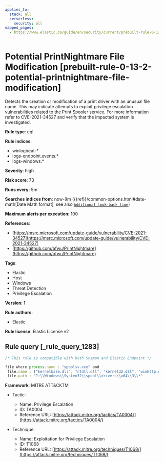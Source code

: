 ```yaml
---
applies_to:
  stack: all
  serverless:
    security: all
mapped_pages:
  - https://www.elastic.co/guide/en/security/current/prebuilt-rule-0-13-2-potential-printnightmare-file-modification.html
---
```


# Potential PrintNightmare File Modification [prebuilt-rule-0-13-2-potential-printnightmare-file-modification]

Detects the creation or modification of a print driver with an unusual file name. This may indicate attempts to exploit privilege escalation vulnerabilities related to the Print Spooler service. For more information refer to CVE-2021-34527 and verify that the impacted system is investigated.

**Rule type**: eql

**Rule indices**:

* winlogbeat-*
* logs-endpoint.events.*
* logs-windows.*

**Severity**: high

**Risk score**: 73

**Runs every**: 5m

**Searches indices from**: now-9m ({{ref}}/common-options.html#date-math[Date Math format], see also [`Additional look-back time`](docs-content://solutions/security/detect-and-alert/create-detection-rule.md#rule-schedule))

**Maximum alerts per execution**: 100

**References**:

* [https://msrc.microsoft.com/update-guide/vulnerability/CVE-2021-34527](https://msrc.microsoft.com/update-guide/vulnerability/CVE-2021-34527)
* [https://github.com/afwu/PrintNightmare](https://github.com/afwu/PrintNightmare)

**Tags**:

* Elastic
* Host
* Windows
* Threat Detection
* Privilege Escalation

**Version**: 1

**Rule authors**:

* Elastic

**Rule license**: Elastic License v2

## Rule query [_rule_query_1283]

```js
/* This rule is compatible with both Sysmon and Elastic Endpoint */

file where process.name : "spoolsv.exe" and
 file.name : ("kernelbase.dll", "ntdll.dll", "kernel32.dll", "winhttp.dll", "user32.dll") and
 file.path : "?:\\Windows\\System32\\spool\\drivers\\x64\\3\\*"
```

**Framework**: MITRE ATT&CKTM

* Tactic:

    * Name: Privilege Escalation
    * ID: TA0004
    * Reference URL: [https://attack.mitre.org/tactics/TA0004/](https://attack.mitre.org/tactics/TA0004/)

* Technique:

    * Name: Exploitation for Privilege Escalation
    * ID: T1068
    * Reference URL: [https://attack.mitre.org/techniques/T1068/](https://attack.mitre.org/techniques/T1068/)



